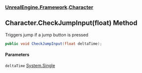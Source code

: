 ### [UnrealEngine.Framework](./UnrealEngine-Framework.md 'UnrealEngine.Framework').[Character](./Character.md 'UnrealEngine.Framework.Character')
## Character.CheckJumpInput(float) Method
Triggers jump if a jump button is pressed  
```csharp
public void CheckJumpInput(float deltaTime);
```
#### Parameters
<a name='UnrealEngine-Framework-Character-CheckJumpInput(float)-deltaTime'></a>
`deltaTime` [System.Single](https://docs.microsoft.com/en-us/dotnet/api/System.Single 'System.Single')  
  
